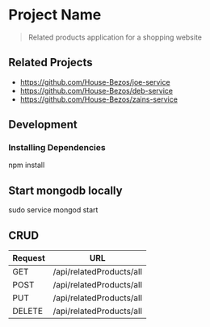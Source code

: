 # Project Name

> Related products application for a shopping website

## Related Projects

  - https://github.com/House-Bezos/joe-service
  - https://github.com/House-Bezos/deb-service
  - https://github.com/House-Bezos/zains-service

## Development

### Installing Dependencies

npm install

## Start mongodb locally
 sudo service mongod start

## CRUD

| Request | URL                      |
|---------|--------------------------|
| GET     | /api/relatedProducts/all |
| POST    | /api/relatedProducts/all |
| PUT     | /api/relatedProducts/all |
| DELETE  | /api/relatedProducts/all |

